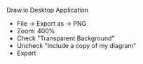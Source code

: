 Draw.io Desktop Application

- File -> Export as -> PNG
- Zoom: 400%
- Check "Transparent Background"
- Uncheck "Include a copy of my diagram"
- Export

